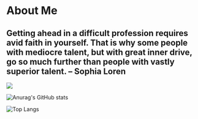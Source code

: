 # About Me


##   Getting ahead in a difficult profession requires avid faith in yourself. That is why some people with mediocre talent, but with great inner drive, go so much further than people with vastly superior talent. – Sophia Loren
![](https://komarev.com/ghpvc/?username=truongtv1399it&color=blue)

![Anurag's GitHub stats](https://github-readme-stats.vercel.app/api?username=rubybarschool&show_icons=true&theme=transparent)

![Top Langs](https://github-readme-stats.vercel.app/api/top-langs/?username=rubybarschool&layout=compact&show_icons=true&theme=transparent)

